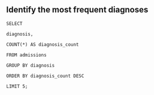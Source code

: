 ## Identify the most frequent diagnoses

    SELECT

    diagnosis,
    
    COUNT(*) AS diagnosis_count
    
    FROM admissions
    
    GROUP BY diagnosis
    
    ORDER BY diagnosis_count DESC
    
    LIMIT 5;
